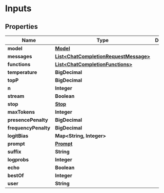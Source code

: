 

# Inputs


## Properties

| Name | Type | Description | Notes |
|------------ | ------------- | ------------- | -------------|
|**model** | [**Model**](Model.md) |  |  |
|**messages** | [**List&lt;ChatCompletionRequestMessage&gt;**](ChatCompletionRequestMessage.md) |  |  [optional] |
|**functions** | [**List&lt;ChatCompletionFunctions&gt;**](ChatCompletionFunctions.md) |  |  [optional] |
|**temperature** | **BigDecimal** |  |  [optional] |
|**topP** | **BigDecimal** |  |  [optional] |
|**n** | **Integer** |  |  [optional] |
|**stream** | **Boolean** |  |  [optional] |
|**stop** | [**Stop**](Stop.md) |  |  [optional] |
|**maxTokens** | **Integer** |  |  [optional] |
|**presencePenalty** | **BigDecimal** |  |  [optional] |
|**frequencyPenalty** | **BigDecimal** |  |  [optional] |
|**logitBias** | **Map&lt;String, Integer&gt;** |  |  [optional] |
|**prompt** | [**Prompt**](Prompt.md) |  |  |
|**suffix** | **String** |  |  [optional] |
|**logprobs** | **Integer** |  |  [optional] |
|**echo** | **Boolean** |  |  [optional] |
|**bestOf** | **Integer** |  |  [optional] |
|**user** | **String** |  |  [optional] |



